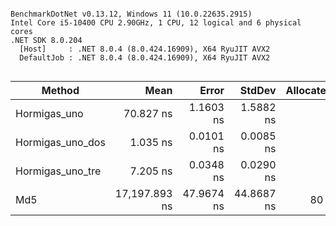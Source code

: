 ```

BenchmarkDotNet v0.13.12, Windows 11 (10.0.22635.2915)
Intel Core i5-10400 CPU 2.90GHz, 1 CPU, 12 logical and 6 physical cores
.NET SDK 8.0.204
  [Host]     : .NET 8.0.4 (8.0.424.16909), X64 RyuJIT AVX2
  DefaultJob : .NET 8.0.4 (8.0.424.16909), X64 RyuJIT AVX2


```
| Method           | Mean          | Error      | StdDev     | Allocated |
|----------------- |--------------:|-----------:|-----------:|----------:|
| Hormigas_uno     |     70.827 ns |  1.1603 ns |  1.5882 ns |         - |
| Hormigas_uno_dos |      1.035 ns |  0.0101 ns |  0.0085 ns |         - |
| Hormigas_uno_tre |      7.205 ns |  0.0348 ns |  0.0290 ns |         - |
| Md5              | 17,197.893 ns | 47.9674 ns | 44.8687 ns |      80 B |
